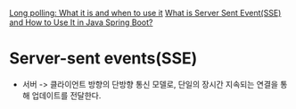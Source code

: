 [Long polling: What it is and when to use it](https://sendbird.com/developer/tutorials/what-is-long-polling?utm_source=chatgpt.com)
[What is Server Sent Event(SSE) and How to Use It in Java Spring Boot?](https://medium.com/codimis/what-is-server-sent-event-sse-and-how-to-use-it-in-java-spring-boot-7f4ffa828882)
# Server-sent events(SSE)
- 서버 -> 클라이언트 방향의 단방향 통신 모델로, 단일의 장시간 지속되는 연결을 통해 업데이트를 전달한다.